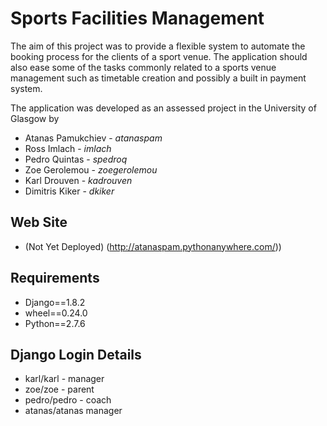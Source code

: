 Sports Facilities Management
============================

The aim of this project was to provide a flexible system to automate the booking process for the clients of a sport venue. The application should also ease some of the tasks commonly related to a sports venue management such as timetable creation and possibly a built in payment system.

The application was developed as an assessed project in the University of Glasgow by

* Atanas Pamukchiev - _atanaspam_
* Ross Imlach  - _imlach_
* Pedro Quintas -  _spedroq_
* Zoe Gerolemou -  _zoegerolemou_
* Karl Drouven  - _kadrouven_
* Dimitris Kiker - _dkiker_

Web Site
--------

* (Not Yet Deployed) (http://atanaspam.pythonanywhere.com/))


Requirements
------------

* Django==1.8.2
* wheel==0.24.0
* Python==2.7.6

Django Login Details
--------------------

* karl/karl - manager
* zoe/zoe - parent
* pedro/pedro - coach
* atanas/atanas manager
